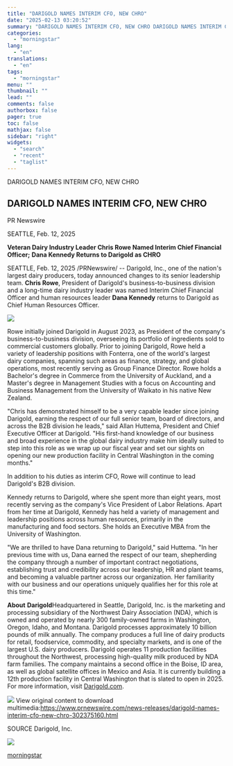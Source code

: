 ```yaml
---
title: "DARIGOLD NAMES INTERIM CFO, NEW CHRO"
date: "2025-02-13 03:20:52"
summary: "DARIGOLD NAMES INTERIM CFO, NEW CHRO DARIGOLD NAMES INTERIM CFO, NEW CHRO PR Newswire SEATTLE, Feb. 12, 2025 Veteran Dairy Industry Leader Chris Rowe Named Interim Chief Financial Officer; Dana Kennedy Returns to Darigold as CHRO SEATTLE, Feb. 12, 2025 /PRNewswire/ -- Darigold, Inc., one of the nation's largest dairy..."
categories:
  - "morningstar"
lang:
  - "en"
translations:
  - "en"
tags:
  - "morningstar"
menu: ""
thumbnail: ""
lead: ""
comments: false
authorbox: false
pager: true
toc: false
mathjax: false
sidebar: "right"
widgets:
  - "search"
  - "recent"
  - "taglist"
---
```


DARIGOLD NAMES INTERIM CFO, NEW CHRO

DARIGOLD NAMES INTERIM CFO, NEW CHRO
------------------------------------

PR Newswire

SEATTLE, Feb. 12, 2025


**Veteran Dairy Industry Leader Chris Rowe Named Interim Chief Financial Officer;** **Dana Kennedy Returns to Darigold as CHRO**

SEATTLE, Feb. 12, 2025 /PRNewswire/ -- Darigold, Inc., one of the nation's largest dairy producers, today announced changes to its senior leadership team. **Chris Rowe**, President of Darigold's business-to-business division and a long-time dairy industry leader was named Interim Chief Financial Officer and human resources leader **Dana Kennedy** returns to Darigold as Chief Human Resources Officer.

[![](https://mma.prnewswire.com/media/2618966/Darigold_Red_2_Logo.jpg)](https://mma.prnewswire.com/media/2618966/Darigold_Red_2_Logo.html)

Rowe initially joined Darigold in August 2023, as President of the company's business-to-business division, overseeing its portfolio of ingredients sold to commercial customers globally. Prior to joining Darigold, Rowe held a variety of leadership positions with Fonterra, one of the world's largest dairy companies, spanning such areas as finance, strategy, and global operations, most recently serving as Group Finance Director. Rowe holds a Bachelor's degree in Commerce from the University of Auckland, and a Master's degree in Management Studies with a focus on Accounting and Business Management from the University of Waikato in his native New Zealand.

"Chris has demonstrated himself to be a very capable leader since joining Darigold, earning the respect of our full senior team, board of directors, and across the B2B division he leads," said Allan Huttema, President and Chief Executive Officer at Darigold. "His first-hand knowledge of our business and broad experience in the global dairy industry make him ideally suited to step into this role as we wrap up our fiscal year and set our sights on opening our new production facility in Central Washington in the coming months."

In addition to his duties as interim CFO, Rowe will continue to lead Darigold's B2B division.

Kennedy returns to Darigold, where she spent more than eight years, most recently serving as the company's Vice President of Labor Relations. Apart from her time at Darigold, Kennedy has held a variety of management and leadership positions across human resources, primarily in the manufacturing and food sectors. She holds an Executive MBA from the University of Washington.

"We are thrilled to have Dana returning to Darigold," said Huttema. "In her previous time with us, Dana earned the respect of our team, shepherding the company through a number of important contract negotiations, establishing trust and credibility across our leadership, HR and plant teams, and becoming a valuable partner across our organization. Her familiarity with our business and our operations uniquely qualifies her for this role at this time."

**About** **Darigold**Headquartered in Seattle, Darigold, Inc. is the marketing and processing subsidiary of the Northwest Dairy Association (NDA), which is owned and operated by nearly 300 family-owned farms in Washington, Oregon, Idaho, and Montana. Darigold processes approximately 10 billion pounds of milk annually. The company produces a full line of dairy products for retail, foodservice, commodity, and specialty markets, and is one of the largest U.S. dairy producers. Darigold operates 11 production facilities throughout the Northwest, processing high-quality milk produced by NDA farm families. The company maintains a second office in the Boise, ID area, as well as global satellite offices in Mexico and Asia. It is currently building a 12th production facility in Central Washington that is slated to open in 2025. For more information, visit [Darigold.com](https://c212.net/c/link/?t=0&l=en&o=4361454-1&h=2111576170&u=https%3A%2F%2Fwww.darigold.com%2F&a=Darigold.com).

 ![](https://c212.net/c/img/favicon.png?sn=SF18110&sd=2025-02-12) View original content to download multimedia:<https://www.prnewswire.com/news-releases/darigold-names-interim-cfo-new-chro-302375160.html>

SOURCE Darigold, Inc.


 ![](https://rt.prnewswire.com/rt.gif?NewsItemId=SF18110&Transmission_Id=202502121410PR_NEWS_USPR_____SF18110&DateId=20250212)

[morningstar](https://www.morningstar.com/news/pr-newswire/20250212sf18110/darigold-names-interim-cfo-new-chro)
